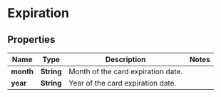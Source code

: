 
# Expiration

## Properties
Name | Type | Description | Notes
------------ | ------------- | ------------- | -------------
**month** | **String** | Month of the card expiration date. | 
**year** | **String** | Year of the card expiration date. | 



